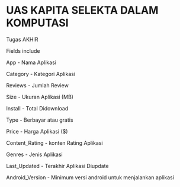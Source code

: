 # UAS KAPITA SELEKTA DALAM KOMPUTASI
Tugas AKHIR

Fields include

App - Nama Aplikasi

Category - Kategori Aplikasi

Reviews - Jumlah Review

Size - Ukuran Aplikasi (MB)

Install - Total Didownload

Type - Berbayar atau gratis

Price - Harga Aplikasi ($)

Content_Rating - konten Rating Aplikasi

Genres - Jenis Aplikasi

Last_Updated - Terakhir Aplikasi Diupdate

Android_Version - Minimum versi android untuk menjalankan aplikasi
